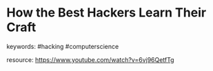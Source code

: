 # How the Best Hackers Learn Their Craft
keywords: #hacking #computerscience 

resource: https://www.youtube.com/watch?v=6vj96QetfTg